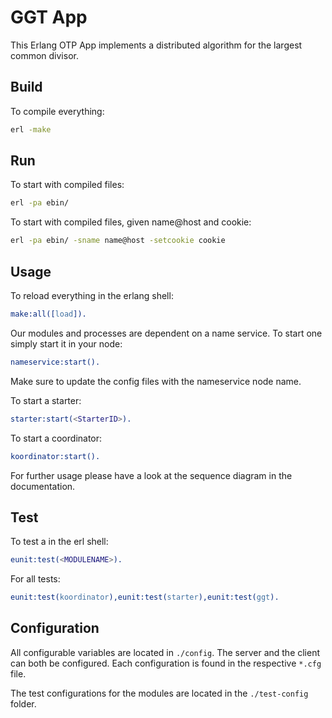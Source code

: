# GGT App

This Erlang OTP App implements a distributed algorithm for the largest common divisor.

## Build
To compile everything:
````bash
erl -make
````

## Run
To start with compiled files:
````bash
erl -pa ebin/
````

To start with compiled files, given name@host and cookie:
````bash
erl -pa ebin/ -sname name@host -setcookie cookie
````

## Usage
To reload everything in the erlang shell:
````erlang
make:all([load]).
````

Our modules and processes are dependent on a name service.
To start one simply start it in your node:
````erlang
nameservice:start().
````
Make sure to update the config files with the nameservice node name.

To start a starter:
````erlang
starter:start(<StarterID>).
````

To start a coordinator:
````erlang
koordinator:start().
````

For further usage please have a look at the sequence diagram in the documentation.

## Test
To test a <MODULENAME> in the erl shell:
````erlang
eunit:test(<MODULENAME>).
````

For all tests:
````erlang
eunit:test(koordinator),eunit:test(starter),eunit:test(ggt).
````

## Configuration
All configurable variables are located in `./config`.
The server and the client can both be configured. Each configuration is found in the respective `*.cfg` file.

The test configurations for the modules are located in the `./test-config` folder.